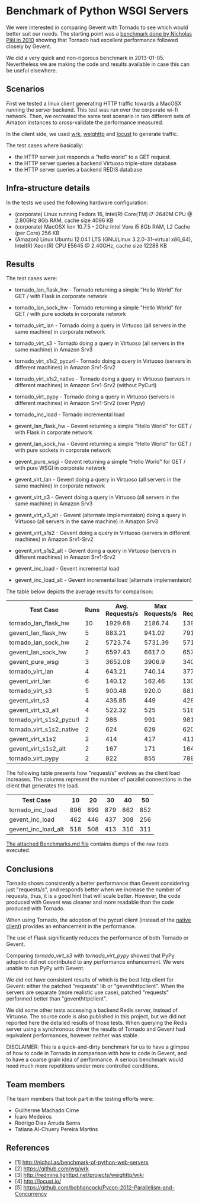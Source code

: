 Benchmark of Python WSGI Servers
================================

We were interested in comparing Gevent with Tornado to see which would better suit our needs.
The starting point was a [benchmark  done by Nicholas Piël in 2010](http://nichol.as/benchmark-of-python-web-servers)
showing that Tornado had excellent performance followed closely by Gevent.

We did a very quick and non-rigorous benchmark in 2013-01-05.
Nevertheless we are making the code and results available in case this can be useful elsewhere.


Scenarios
---------

First we tested a linux client generating HTTP traffic towards a MacOSX running the server backend. 
This test was run over the corporate wi-fi network.
Then, we recreated the same test scenario in two different sets of Amazon instances to cross-validate the performance 
measured.

In the client side, we used [wrk](https://github.com/wg/wrk), 
[weighttp](http://redmine.lighttpd.net/projects/weighttp/wiki) and 
[locust](http://locust.io/) to generate traffic.

The test cases where basically: 
  - the HTTP server just responds a "hello world" to a GET request.
  - the HTTP server queries a backend Virtuoso triple-store database 
  - the HTTP server queries a backend REDIS database

Infra-structure details
-----------------------

In the tests we used the following hardware configuration:
 * (corporate) Linux running Fedora 16, Intel(R) Core(TM) i7-2640M CPU @ 2.80GHz 8Gb RAM, cache size 4096 KB 
 * (corporate) MacOSX lion 10.7.5 - 2Ghz Intel Vore i5 8Gb RAM, L2 Cache (per Core) 256 KB
 * (Amazon)  Linux Ubuntu 12.04.1 LTS (GNU/Linux 3.2.0-31-virtual x86_64), Intel(R) Xeon(R) CPU E5645  @ 2.40GHz, cache size 12288 KB 


Results
--------

The test cases were:

 * tornado_lan_flask_hw - Tornado returning a simple "Hello World" for GET /  with Flask in corporate network
 * tornado_lan_sock_hw - Tornado returning a simple "Hello World" for GET /  with pure sockets in corporate network 
 * tornado_virt_lan - Tornado doing a query in Virtuoso (all servers in the same machine) in corporate network
 * tornado_virt_s3 - Tornado doing a query in Virtuoso (all servers in the same machine) in Amazon Srv3
 * tornado_virt_s1s2_pycurl - Tornado doing a query in Virtuoso (servers in different machines) in Amazon Srv1-Srv2
 * tornado_virt_s1s2_native - Tornado doing a query in Virtuoso (servers in different machines) in Amazon Srv1-Srv2 (without PyCurl)
 * tornado_virt_pypy - Tornado doing a query in Virtuoso (servers in different machines) in Amazon Srv1-Srv2 (over Pypy)
 * tornado_inc_load - Tornado incremental load

 * gevent_lan_flask_hw - Gevent returning a simple "Hello World" for GET /  with Flask in corporate network
 * gevent_lan_sock_hw - Gevent returning a simple "Hello World" for GET /  with pure sockets in corporate network
 * gevent_pure_wsgi - Gevent returning a simple "Hello World" for GET /  with pure WSGI in corporate network
 * gevent_virt_lan - Gevent doing a query in Virtuoso (all servers in the same machine) in corporate network
 * gevent_virt_s3 - Gevent doing a query in Virtuoso (all servers in the same machine) in Amazon Srv3
 * gevent_virt_s3_alt - Gevent (alternate implementaion) doing a query in Virtuoso (all servers in the same machine) in Amazon Srv3
 * gevent_virt_s1s2 - Gevent doing a query in Virtuoso (servers in different machines) in Amazon Srv1-Srv2 
 * gevent_virt_s1s2_alt - Gevent doing a query in Virtuoso (servers in different machines) in Amazon Srv1-Srv2 
 * gevent_inc_load - Gevent incremental load
 * gevent_inc_load_alt - Gevent incremental load (alternate implementaion)

The table below depicts the average results for comparison: 
 
<table>
  <tr>
    <th>Test Case</th> <th>Runs</th> <th>Avg. Requests/s</th>  <th>Max Requests/s</th>  <th>Min Requests/s</th>
  </tr>
  <tr>
    <td>tornado_lan_flask_hw</td> <td>10</td> <td>1929.68</td> <td>2186.74</td> <td>1395.3</td>
  </tr>
  <tr>
    <td>gevent_lan_flask_hw</td> <td>5</td> <td>883.21</td> <td>941.02</td> <td>791.95</td>
  </tr>
  <tr>
    <td>tornado_lan_sock_hw</td> <td>2</td> <td>5723.74</td> <td>5731.39</td> <td>5716.09</td>
  </tr>
  <tr>
    <td>gevent_lan_sock_hw</td> <td>2</td> <td>6597.43</td> <td>6617.0</td> <td>6577.87</td>
  </tr>
  <tr>
    <td>gevent_pure_wsgi</td> <td>3</td> <td>3652.08</td> <td>3906.9</td> <td>3404.44</td>
  </tr>
  <tr>
    <td>tornado_virt_lan</td> <td>4</td> <td>643.21</td> <td>740.14</td> <td>377.55</td>
  </tr>
  <tr>
    <td>gevent_virt_lan</td> <td>6</td> <td>140.12</td> <td>162.46</td> <td>130.91</td>
  </tr>
  <tr>
    <td>tornado_virt_s3</td> <td>5</td> <td>900.48</td> <td>920.0</td> <td>881.46</td>
  </tr>
  <tr>
    <td>gevent_virt_s3</td> <td>4</td> <td>436.85</td> <td>449</td> <td>428.79</td>
  </tr>
  <tr>
    <td>gevent_virt_s3_alt</td> <td>4</td> <td>522.32</td> <td>525</td> <td>516</td>
  </tr>
  <tr>
    <td>tornado_virt_s1s2_pycurl</td> <td>2</td> <td>986</td> <td>991</td> <td>981</td>
  </tr>
  <tr>
    <td>tornado_virt_s1s2_native</td> <td>2</td> <td>624</td> <td>629</td> <td>620</td>
  </tr>
  <tr>
    <td>gevent_virt_s1s2</td> <td>2</td> <td>414</td> <td>417</td> <td>411</td>
  </tr>
  <tr>
    <td>gevent_virt_s1s2_alt</td> <td>2</td> <td>167</td> <td>171</td> <td>164</td>
  </tr>
  <tr>
    <td>tornado_virt_pypy</td> <td>2</td> <td>822</td> <td>855</td> <td>789</td>
  </tr>
</table>

The following table presents how "request/s" evolves as the client load increases.
The columns represent the number of parallel connections in the client that generates the load.

<table>
  <tr>
    <th>Test Case</th> <th>10</th> <th>20</th>  <th>30</th>  <th>40</th>  <th>50</th> 
  </tr>
  <tr>
    <td>tornado_inc_load</td> <td>896</td> <td>899</td> <td>879</td> <td>862</td> <td>852</td>
  </tr>
  <tr>
    <td>gevent_inc_load</td> <td>462</td> <td>446</td> <td>437</td> <td>308</td> <td>256</td>
  </tr>
  <tr>
    <td>gevent_inc_load_alt</td> <td>518</td> <td>508</td> <td>413</td> <td>310</td> <td>311</td>
  </tr>
</table> 

[The attached Benchmarks.md file](https://github.com/globocom/benchmark-python-wsgi/blob/master/Benchmarks.md) contains 
 dumps of the raw tests executed.


Conclusions
-----------

Tornado shows consistently a better performance than Gevent considering just "requests/s", and responds better when we
increase the number of requests, thus, it is a good hint that will scale better.
However, the code produced with Gevent was cleaner and more readable than the code produced with Tornado.

When using Tornado, the adoption of the pycurl client (instead of the [native client](http://www.tornadoweb.org/documentation/httpclient.html))
provides an enhancement in the performance.

The use of Flask significantly reduces the performance of both Tornado or Gevent.

Comparing *tornado_virt_s3* with *tornado_virt_pypy* showed that PyPy adoption did not contributed to any performance enhancement.
We were unable to run PyPy with Gevent. 

We did not have consistent results of which is the best http client for Gevent:
either the patched "requests" lib or "geventhttpclient".
When the servers are separate (more realistic use case),  patched "requests" performed better than "geventhttpclient".

We did some other tests accessing a backend Redis server, instead of Virtuoso.
The source code is also published in this project, but we did not reported here the detailed results of those tests.
When querying the Redis server using a synchronous driver the results of Tornado and Gevent had equivalent performances,
however neither was stable.

DISCLAIMER: This is a quick-and-dirty benchmark for us to have a glimpse of how to code in Tornado in comparison
            with how to code in Gevent, and to have a coarse grain idea of performance. A serious benchmark would
            need much more repetitions under more controlled conditions.


Team members
------------

The team members that took part in the testing efforts were:

  - Guilherme Machado Cirne
  - Ícaro Medeiros
  - Rodrigo Dias Arruda Senra
  - Tatiana Al-Chuery Pereira Martins

 
References
----------

 * [1] http://nichol.as/benchmark-of-python-web-servers
 * [2] https://github.com/wg/wrk
 * [3] http://redmine.lighttpd.net/projects/weighttp/wiki
 * [4] http://locust.io/
 * [5] https://github.com/bobhancock/Pycon-2012-Parallelism-and-Concurrency


